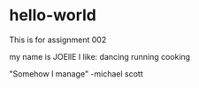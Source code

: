 # hello-world
This is for assignment 002

my name is JOEllE
  I like:
      dancing
      running
      cooking
      
 "Somehow I manage" -michael scott
